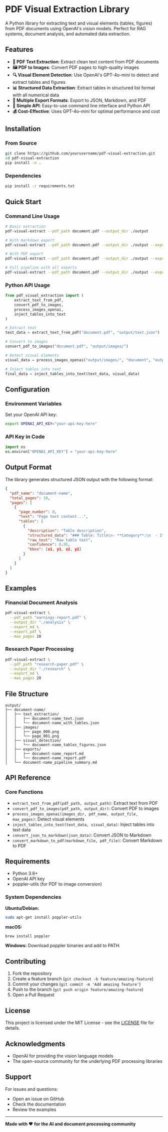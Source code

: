 # PDF Visual Extraction Library

A Python library for extracting text and visual elements (tables, figures) from PDF documents using OpenAI's vision models. Perfect for RAG systems, document analysis, and automated data extraction.

## Features

- **📄 PDF Text Extraction**: Extract clean text content from PDF documents
- **🖼️ PDF to Images**: Convert PDF pages to high-quality images
- **🔍 Visual Element Detection**: Use OpenAI's GPT-4o-mini to detect and extract tables and figures
- **📊 Structured Data Extraction**: Extract tables in structured list format with all numerical data
- **📝 Multiple Export Formats**: Export to JSON, Markdown, and PDF
- **🚀 Simple API**: Easy-to-use command line interface and Python API
- **💰 Cost-Effective**: Uses GPT-4o-mini for optimal performance and cost

## Installation

### From Source

```bash
git clone https://github.com/yourusername/pdf-visual-extraction.git
cd pdf-visual-extraction
pip install -e .
```

### Dependencies

```bash
pip install -r requirements.txt
```

## Quick Start

### Command Line Usage

```bash
# Basic extraction
pdf-visual-extract --pdf_path document.pdf --output_dir ./output

# With markdown export
pdf-visual-extract --pdf_path document.pdf --output_dir ./output --export_md

# With PDF export
pdf-visual-extract --pdf_path document.pdf --output_dir ./output --export_pdf

# Full pipeline with all exports
pdf-visual-extract --pdf_path document.pdf --output_dir ./output --export_md --export_pdf --max_pages 5
```

### Python API Usage

```python
from pdf_visual_extraction import (
    extract_text_from_pdf,
    convert_pdf_to_images,
    process_images_openai,
    inject_tables_into_text
)

# Extract text
text_data = extract_text_from_pdf("document.pdf", "output/text.json")

# Convert to images
convert_pdf_to_images("document.pdf", "output/images/")

# Detect visual elements
visual_data = process_images_openai("output/images/", "document", "output/visual.json")

# Inject tables into text
final_data = inject_tables_into_text(text_data, visual_data)
```

## Configuration

### Environment Variables

Set your OpenAI API key:

```bash
export OPENAI_API_KEY="your-api-key-here"
```

### API Key in Code

```python
import os
os.environ["OPENAI_API_KEY"] = "your-api-key-here"
```

## Output Format

The library generates structured JSON output with the following format:

```json
{
  "pdf_name": "document-name",
  "total_pages": 10,
  "pages": [
    {
      "page_number": 0,
      "text": "Page text content...",
      "tables": [
        {
          "description": "Table description",
          "structured_data": "### Table: Title\n- **Category**:\n  - Item: value",
          "raw_text": "Raw table text",
          "confidence": 0.95,
          "bbox": [x1, y1, x2, y2]
        }
      ]
    }
  ]
}
```

## Examples

### Financial Document Analysis

```bash
pdf-visual-extract \
  --pdf_path "earnings-report.pdf" \
  --output_dir "./analysis" \
  --export_md \
  --export_pdf \
  --max_pages 10
```

### Research Paper Processing

```bash
pdf-visual-extract \
  --pdf_path "research-paper.pdf" \
  --output_dir "./research" \
  --export_md \
  --max_pages 20
```

## File Structure

```
output/
├── document-name/
│   ├── text_extraction/
│   │   ├── document-name_text.json
│   │   └── document-name_with_tables.json
│   ├── images/
│   │   ├── page_000.png
│   │   └── page_001.png
│   ├── visual_detection/
│   │   └── document-name_tables_figures.json
│   ├── exports/
│   │   ├── document-name_report.md
│   │   └── document-name_report.pdf
│   └── document-name_pipeline_summary.md
```

## API Reference

### Core Functions

- `extract_text_from_pdf(pdf_path, output_path)`: Extract text from PDF
- `convert_pdf_to_images(pdf_path, output_dir)`: Convert PDF to images
- `process_images_openai(images_dir, pdf_name, output_file, max_pages)`: Detect visual elements
- `inject_tables_into_text(text_data, visual_data)`: Inject tables into text data
- `convert_json_to_markdown(json_data)`: Convert JSON to Markdown
- `convert_markdown_to_pdf(markdown_file, pdf_file)`: Convert Markdown to PDF

## Requirements

- Python 3.8+
- OpenAI API key
- poppler-utils (for PDF to image conversion)

### System Dependencies

**Ubuntu/Debian:**
```bash
sudo apt-get install poppler-utils
```

**macOS:**
```bash
brew install poppler
```

**Windows:**
Download poppler binaries and add to PATH.

## Contributing

1. Fork the repository
2. Create a feature branch (`git checkout -b feature/amazing-feature`)
3. Commit your changes (`git commit -m 'Add amazing feature'`)
4. Push to the branch (`git push origin feature/amazing-feature`)
5. Open a Pull Request

## License

This project is licensed under the MIT License - see the [LICENSE](LICENSE) file for details.

## Acknowledgments

- OpenAI for providing the vision language models
- The open-source community for the underlying PDF processing libraries

## Support

For issues and questions:
- Open an issue on GitHub
- Check the documentation
- Review the examples

---

**Made with ❤️ for the AI and document processing community**